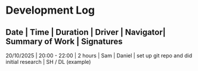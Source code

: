 # Development Log

Date | Time | Duration | Driver | Navigator| Summary of Work | Signatures
----------------------------------------------------------------
20/10/2025 | 20:00 - 22:00 | 2 hours | Sam | Daniel | set up git repo and did initial research | SH / DL  (example)
